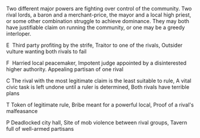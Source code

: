 Two different major powers are fighting over control of the community. Two rival lords, a baron and a merchant-price, the mayor and a local high priest, or some other combination struggle to achieve dominance. They may both have justifiable claim on running the community, or one may be a greedy interloper. 

E  Third party profiting by the strife, Traitor to one of the rivals, Outsider vulture wanting both rivals to fail

F  Harried local peacemaker, Impotent judge appointed by a disinterested higher authority. Appealing partisan of one rival 

C The rival with the most legitimate claim is the least suitable to rule, A vital civic task is left undone until a ruler is determined, Both rivals have terrible plans

T Token of legitimate rule, Bribe meant for a powerful local, Proof of a rival's malfeasance

P Deadlocked city hall, Site of mob violence between rival groups, Tavern full of well-armed partisans